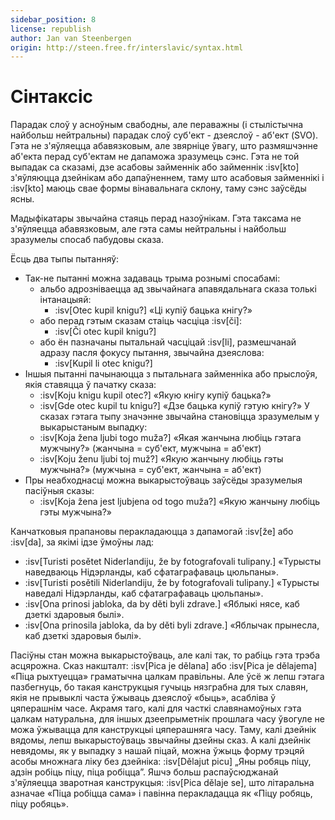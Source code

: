 ```yaml
---
sidebar_position: 8
license: republish
author: Jan van Steenbergen
origin: http://steen.free.fr/interslavic/syntax.html
---
```


# Сінтаксіс

Парадак слоў у асноўным свабодны, але пераважны (і стылістычна найбольш нейтральны) парадак слоў суб'ект - дзеяслоў - аб'ект (SVO). Гэта не з'яўляецца абавязковым, але звярніце ўвагу, што размяшчэнне аб'екта перад суб'ектам не дапаможа зразумець сэнс. Гэта не той выпадак са сказамі, дзе асабовы займеннік або займеннік :isv[kto] з'яўляюцца дзейнікам або дапаўненнем, таму што асабовыя займеннікі і :isv[kto] маюць свае формы вінавальнага склону, таму сэнс заўсёды ясны.

Мадыфікатары звычайна стаяць перад назоўнікам. Гэта таксама не з'яўляецца абавязковым, але гэта самы нейтральны і найбольш зразумелы спосаб пабудовы сказа.

Ёсць два тыпы пытанняў:

- Так-не пытанні можна задаваць трыма рознымі спосабамі:
  - альбо адрозніваецца ад звычайнага апавядальнага сказа толькі інтанацыяй:
    - :isv[Otec kupil knigu?] «Ці купіў бацька кнігу?»
  - або перад гэтым сказам стаіць часціца :isv[či]:
    - :isv[Či otec kupil knigu?]
  - або ён пазначаны пытальнай часціцай :isv[li], размешчанай адразу пасля фокусу пытання, звычайна дзеяслова:
    - :isv[Kupil li otec knigu?]
- Іншыя пытанні пачынаюцца з пытальнага займенніка або прыслоўя, якія ставяцца ў пачатку сказа:
  - :isv[Koju knigu kupil otec?] «Якую кнігу купіў бацька?»
  - :isv[Gde otec kupil tu knigu?] «Дзе бацька купіў гэтую кнігу?»
  У сказах гэтага тыпу значэнне звычайна становіцца зразумелым у выкарыстаным выпадку:
  - :isv[Koja žena ljubi togo muža?] «Якая жанчына любіць гэтага мужчыну?» (жанчына = суб'ект, мужчына = аб'ект)
  - :isv[Koju ženu ljubi toj muž?] «Якую жанчыну любіць гэты мужчына?» (мужчына = суб'ект, жанчына = аб'ект)
- Пры неабходнасці можна выкарыстоўваць заўсёды зразумелыя пасіўныя сказы:
  - :isv[Koja žena jest ljubjena od togo muža?] «Якую жанчыну любіць гэты мужчына?»

Канчатковыя прапановы перакладаюцца з дапамогай :isv[že] або :isv[da], за якімі ідзе ўмоўны лад:

- :isv[Turisti posětet Niderlandiju, že by fotografovali tulipany.] «Турысты наведваюць Нідэрланды, каб сфатаграфаваць цюльпаны».
- :isv[Turisti posětili Niderlandiju, že by fotografovali tulipany.] «Турысты наведалі Нідэрланды, каб сфатаграфаваць цюльпаны».
- :isv[Ona prinosi jabloka, da by děti byli zdrave.] «Яблыкі нясе, каб дзеткі здаровыя былі».
- :isv[Ona prinosila jabloka, da by děti byli zdrave.] «Яблычак прынесла, каб дзеткі здаровыя былі».

Пасіўны стан можна выкарыстоўваць, але калі так, то рабіць гэта трэба асцярожна. Сказ накшталт: :isv[Pica je dělana] або :isv[Pica je dělajema] «Піца рыхтуецца» граматычна цалкам правільны. Але ўсё ж лепш гэтага пазбегнуць, бо такая канструкцыя гучыць нязграбна для тых славян, якія не прывыклі часта ўжываць дзеяслоў «быць», асабліва ў цяперашнім часе. Акрамя таго, калі для часткі славянамоўных гэта цалкам натуральна, для іншых дзеепрыметнік прошлага часу ўвогуле не можа ўжывацца для канструкцыі цяперашняга часу. Таму, калі дзейнік вядомы, лепш выкарыстоўваць звычайны дзейны сказ. А калі дзейнік невядомы, як у выпадку з нашай піцай, можна ўжыць форму трэцяй асобы множнага ліку без дзейніка: :isv[Dělajut picu] „Яны робяць піцу, адзін робіць піцу, піца робіцца”. Яшчэ больш распаўсюджанай з'яўляецца зваротная канструкцыя: :isv[Pica dělaje se], што літаральна азначае «Піца робіцца сама» і павінна перакладацца як «Піцу робяць, піцу робяць».
